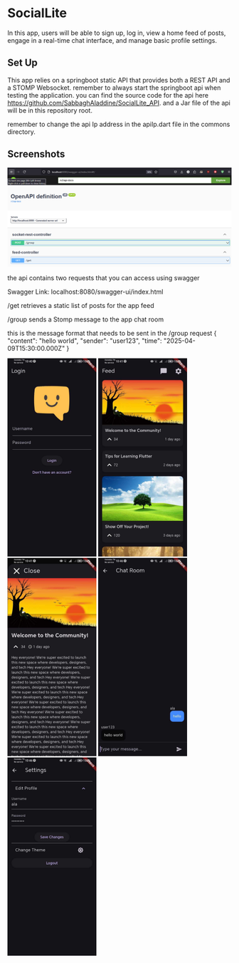 
# SocialLite

In this app, users will be able to sign up, log in, view a home feed of posts, engage in a
real-time chat interface, and manage basic profile settings.


## Set Up

This app relies on a springboot static API that provides both a REST API and a STOMP Websocket.
remember to always start the springboot api when testing the application.
you can find the source code for the api here 
https://github.com/SabbaghAladdine/SocialLite_API.
and a Jar file of the api will be in this repository root.

remember to change the api Ip address in the apiIp.dart file in the commons directory.
## Screenshots

![API Screenshot](https://github.com/SabbaghAladdine/SociaLite/blob/main/ScreenShots/swagger.png)

the api contains two requests that you can access using swagger

Swagger Link: localhost:8080/swagger-ui/index.html

/get retrieves a static list of posts for the app feed

/group sends a Stomp message to the app chat room 

this is the message format that needs to be sent in the /group request 
{   "content": "hello world",   "sender": "user123",   "time": "2025-04-09T15:30:00.000Z" }

<img src="https://raw.githubusercontent.com/SabbaghAladdine/SociaLite/refs/heads/main/ScreenShots/login.jpg" width="200" title="Login Screenshot" alt="Login Screenshot"/>

<img src="https://raw.githubusercontent.com/SabbaghAladdine/SociaLite/refs/heads/main/ScreenShots/feed.jpg" width="200" title="Feed Screenshot" alt="Feed Screenshot"/>

<img src="https://raw.githubusercontent.com/SabbaghAladdine/SociaLite/refs/heads/main/ScreenShots/Post.jpg" width="200" title="Post Screenshot" alt="Post Screenshot"/>

<img src="https://raw.githubusercontent.com/SabbaghAladdine/SociaLite/refs/heads/main/ScreenShots/chatRoom.jpg" width="200" title="Chat Screenshot" alt="Chat Screenshot"/>

<img src="https://raw.githubusercontent.com/SabbaghAladdine/SociaLite/refs/heads/main/ScreenShots/settings.jpg" width="200" title="Settings Screenshot" alt="Settings Screenshot"/>
